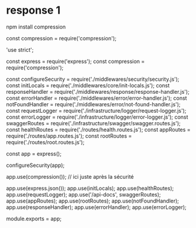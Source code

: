 # response 1
npm install compression

const compression = require('compression');



'use strict';

const express = require('express');
const compression = require('compression');

const configureSecurity = require('./middlewares/security/security.js');
const initLocals = require('./middlewares/core/init-locals.js');
const responseHandler = require('./middlewares/response/response-handler.js');
const errorHandler = require('./middlewares/error/error-handler.js');
const notFoundHandler = require('./middlewares/error/not-found-handler.js');
const requestLogger = require('./infrastructure/logger/request-logger.js');
const errorLogger = require('./infrastructure/logger/error-logger.js');
const swaggerRoutes = require('./infrastructure/swagger/swagger.routes.js');
const healthRoutes = require('./routes/health.routes.js');
const appRoutes = require('./routes/app.routes.js');
const rootRoutes = require('./routes/root.routes.js');

const app = express();

configureSecurity(app);

app.use(compression()); // ici juste après la sécurité

app.use(express.json());
app.use(initLocals);
app.use(healthRoutes);
app.use(requestLogger);
app.use('/api-docs', swaggerRoutes);
app.use(appRoutes);
app.use(rootRoutes);
app.use(notFoundHandler);
app.use(responseHandler);
app.use(errorHandler);
app.use(errorLogger);

module.exports = app;
